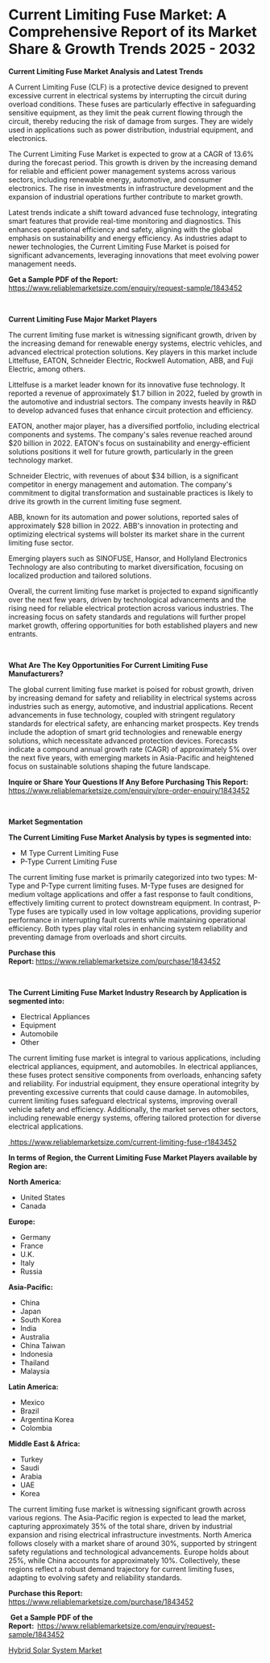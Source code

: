 <p><h1>Current Limiting Fuse Market: A Comprehensive Report of its Market Share & Growth Trends 2025 - 2032</h1></p><p><strong>Current Limiting Fuse Market Analysis and Latest Trends</strong></p>
<p><p>A Current Limiting Fuse (CLF) is a protective device designed to prevent excessive current in electrical systems by interrupting the circuit during overload conditions. These fuses are particularly effective in safeguarding sensitive equipment, as they limit the peak current flowing through the circuit, thereby reducing the risk of damage from surges. They are widely used in applications such as power distribution, industrial equipment, and electronics.</p><p>The Current Limiting Fuse Market is expected to grow at a CAGR of 13.6% during the forecast period. This growth is driven by the increasing demand for reliable and efficient power management systems across various sectors, including renewable energy, automotive, and consumer electronics. The rise in investments in infrastructure development and the expansion of industrial operations further contribute to market growth. </p><p>Latest trends indicate a shift toward advanced fuse technology, integrating smart features that provide real-time monitoring and diagnostics. This enhances operational efficiency and safety, aligning with the global emphasis on sustainability and energy efficiency. As industries adapt to newer technologies, the Current Limiting Fuse Market is poised for significant advancements, leveraging innovations that meet evolving power management needs.</p></p>
<p><strong>Get a Sample PDF of the Report:&nbsp;</strong> <a href="https://www.reliablemarketsize.com/enquiry/request-sample/1843452?utm_campaign=2344&utm_medium=2&utm_source=Github&utm_content=ia&utm_term=13022025&utm_id=current-limiting-fuse">https://www.reliablemarketsize.com/enquiry/request-sample/1843452</a></p>
<p>&nbsp;</p>
<p><strong>Current Limiting Fuse Major Market Players</strong></p>
<p><p>The current limiting fuse market is witnessing significant growth, driven by the increasing demand for renewable energy systems, electric vehicles, and advanced electrical protection solutions. Key players in this market include Littelfuse, EATON, Schneider Electric, Rockwell Automation, ABB, and Fuji Electric, among others.</p><p>Littelfuse is a market leader known for its innovative fuse technology. It reported a revenue of approximately $1.7 billion in 2022, fueled by growth in the automotive and industrial sectors. The company invests heavily in R&D to develop advanced fuses that enhance circuit protection and efficiency.</p><p>EATON, another major player, has a diversified portfolio, including electrical components and systems. The company's sales revenue reached around $20 billion in 2022. EATON's focus on sustainability and energy-efficient solutions positions it well for future growth, particularly in the green technology market.</p><p>Schneider Electric, with revenues of about $34 billion, is a significant competitor in energy management and automation. The company's commitment to digital transformation and sustainable practices is likely to drive its growth in the current limiting fuse segment.</p><p>ABB, known for its automation and power solutions, reported sales of approximately $28 billion in 2022. ABB's innovation in protecting and optimizing electrical systems will bolster its market share in the current limiting fuse sector.</p><p>Emerging players such as SINOFUSE, Hansor, and Hollyland Electronics Technology are also contributing to market diversification, focusing on localized production and tailored solutions.</p><p>Overall, the current limiting fuse market is projected to expand significantly over the next few years, driven by technological advancements and the rising need for reliable electrical protection across various industries. The increasing focus on safety standards and regulations will further propel market growth, offering opportunities for both established players and new entrants.</p></p>
<p>&nbsp;</p>
<p><strong>What Are The Key Opportunities For Current Limiting Fuse Manufacturers?</strong></p>
<p><p>The global current limiting fuse market is poised for robust growth, driven by increasing demand for safety and reliability in electrical systems across industries such as energy, automotive, and industrial applications. Recent advancements in fuse technology, coupled with stringent regulatory standards for electrical safety, are enhancing market prospects. Key trends include the adoption of smart grid technologies and renewable energy solutions, which necessitate advanced protection devices. Forecasts indicate a compound annual growth rate (CAGR) of approximately 5% over the next five years, with emerging markets in Asia-Pacific and heightened focus on sustainable solutions shaping the future landscape.</p></p>
<p><strong>Inquire or Share Your Questions If Any Before Purchasing This Report:</strong> <a href="https://www.reliablemarketsize.com/enquiry/pre-order-enquiry/1843452?utm_campaign=2344&utm_medium=2&utm_source=Github&utm_content=ia&utm_term=13022025&utm_id=current-limiting-fuse">https://www.reliablemarketsize.com/enquiry/pre-order-enquiry/1843452</a></p>
<p>&nbsp;</p>
<p><strong>Market Segmentation</strong></p>
<p><strong>The Current Limiting Fuse Market Analysis by types is segmented into:</strong></p>
<p><ul><li>M Type Current Limiting Fuse</li><li>P-Type Current Limiting Fuse</li></ul></p>
<p><p>The current limiting fuse market is primarily categorized into two types: M-Type and P-Type current limiting fuses. M-Type fuses are designed for medium voltage applications and offer a fast response to fault conditions, effectively limiting current to protect downstream equipment. In contrast, P-Type fuses are typically used in low voltage applications, providing superior performance in interrupting fault currents while maintaining operational efficiency. Both types play vital roles in enhancing system reliability and preventing damage from overloads and short circuits.</p></p>
<p><strong>Purchase this Report:&nbsp;</strong><a href="https://www.reliablemarketsize.com/purchase/1843452?utm_campaign=2344&utm_medium=2&utm_source=Github&utm_content=ia&utm_term=13022025&utm_id=current-limiting-fuse">https://www.reliablemarketsize.com/purchase/1843452</a></p>
<p>&nbsp;</p>
<p><strong>The Current Limiting Fuse Market Industry Research by Application is segmented into:</strong></p>
<p><ul><li>Electrical Appliances</li><li>Equipment</li><li>Automobile</li><li>Other</li></ul></p>
<p><p>The current limiting fuse market is integral to various applications, including electrical appliances, equipment, and automobiles. In electrical appliances, these fuses protect sensitive components from overloads, enhancing safety and reliability. For industrial equipment, they ensure operational integrity by preventing excessive currents that could cause damage. In automobiles, current limiting fuses safeguard electrical systems, improving overall vehicle safety and efficiency. Additionally, the market serves other sectors, including renewable energy systems, offering tailored protection for diverse electrical applications.</p></p>
<p><a href="https://www.reliablemarketsize.com/current-limiting-fuse-r1843452?utm_campaign=2344&utm_medium=2&utm_source=Github&utm_content=ia&utm_term=13022025&utm_id=current-limiting-fuse">&nbsp;https://www.reliablemarketsize.com/current-limiting-fuse-r1843452</a></p>
<p><strong>In terms of Region, the Current Limiting Fuse Market Players available by Region are:</strong></p>
<p>
    <p> <strong> North America: </strong>
        <ul>
            <li>United States</li>
            <li>Canada</li>
        </ul>
        </p> 
    <p> <strong> Europe: </strong>
        <ul>
            <li>Germany</li>
            <li>France</li>
            <li>U.K.</li>
            <li>Italy</li>
            <li>Russia</li>
        </ul>
        </p> 
    <p> <strong> Asia-Pacific: </strong>
        <ul>
            <li>China</li>
            <li>Japan</li>
            <li>South Korea</li>
            <li>India</li>
            <li>Australia</li>
            <li>China Taiwan</li>
            <li>Indonesia</li>
            <li>Thailand</li>
            <li>Malaysia</li>
        </ul>
        </p> 
    <p> <strong> Latin America: </strong>
        <ul>
            <li>Mexico</li>
            <li>Brazil</li>
            <li>Argentina Korea</li>
            <li>Colombia</li>
        </ul>
        </p> 
    <p> <strong> Middle East & Africa: </strong>
        <ul>
            <li>Turkey</li>
            <li>Saudi</li>
            <li>Arabia</li>
            <li>UAE</li>
            <li>Korea</li>
        </ul>
    </p>
    </p>
<p><p>The current limiting fuse market is witnessing significant growth across various regions. The Asia-Pacific region is expected to lead the market, capturing approximately 35% of the total share, driven by industrial expansion and rising electrical infrastructure investments. North America follows closely with a market share of around 30%, supported by stringent safety regulations and technological advancements. Europe holds about 25%, while China accounts for approximately 10%. Collectively, these regions reflect a robust demand trajectory for current limiting fuses, adapting to evolving safety and reliability standards.</p></p>
<p><strong>Purchase this Report: </strong><a href="https://www.reliablemarketsize.com/purchase/1843452?utm_campaign=2344&utm_medium=2&utm_source=Github&utm_content=ia&utm_term=13022025&utm_id=current-limiting-fuse">https://www.reliablemarketsize.com/purchase/1843452</a></p>
<p>&nbsp;<strong>Get a Sample PDF of the Report:&nbsp;&nbsp;</strong><a href="https://www.reliablemarketsize.com/enquiry/request-sample/1843452?utm_campaign=2344&utm_medium=2&utm_source=Github&utm_content=ia&utm_term=13022025&utm_id=current-limiting-fuse">https://www.reliablemarketsize.com/enquiry/request-sample/1843452</a></p>
<p><strong></strong></p>
<p><p><a href="https://github.com/ovtkosle/Market-Research-Report-List-1/blob/main/hybrid-solar-system-market.md?utm_campaign=2344&utm_medium=2&utm_source=Github&utm_content=ia&utm_term=13022025&utm_id=current-limiting-fuse">Hybrid Solar System Market</a></p></p>